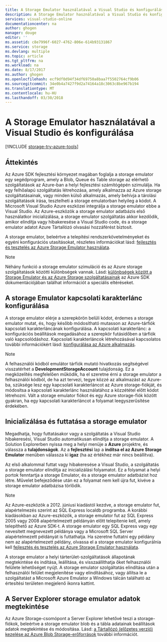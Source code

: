 ```yaml
---
title: A Storage Emulator használatával a Visual Studio és konfigurálása |} Microsoft Docs
description: A Storage Emulator használatával a Visual Studio és konfigurálása
services: visual-studio-online
documentationcenter: na
author: ghogen
manager: douge
editor: ''
ms.assetid: c8e7996f-6027-4762-806e-614b93131867
ms.service: storage
ms.devlang: multiple
ms.topic: article
ms.tgt_pltfrm: na
ms.workload: na
ms.date: 8/17/2017
ms.author: ghogen
ms.openlocfilehash: ecf9df0d94f34df69750a8baa7f5502764cf9b06
ms.sourcegitcommit: 34e0b4a7427f9d2a74164a18c3063c8be967b194
ms.translationtype: MT
ms.contentlocale: hu-HU
ms.lasthandoff: 03/30/2018
---
```

# <a name="configuring-and-using-the-storage-emulator-with-visual-studio"></a>A Storage Emulator használatával a Visual Studio és konfigurálása
[!INCLUDE [storage-try-azure-tools](../includes/storage-try-azure-tools.md)]

## <a name="overview"></a>Áttekintés
Az Azure SDK fejlesztési környezet magában foglalja a storage emulator egy segédprogram, amely a Blob, Queue és Table storage az elérhető szolgáltatások az Azure-ban a helyi fejlesztési számítógépén szimulálja. Ha egy felhőalapú szolgáltatás létrehozása, amely alkalmazza az Azure storage szolgáltatásainak, vagy minden külső alkalmazás, amely behívja a tárolási szolgáltatások írása, tesztelheti a storage emulatorban helyileg a kódot. A Microsoft Visual Studio Azure eszközei integrálja a storage emulator ebbe a Visual Studio. Az Azure-eszközök a storage emulator adatbázis első használatkor inicializálása, a storage emulator szolgáltatás akkor kezdődik, amikor elindítja vagy hibakeresése a Visual Studio code, és a storage emulator adatot Azure Tártallózó olvasási hozzáférést biztosít.

A storage emulator, beleértve a telepítési rendszerkövetelményeket és egyéni konfigurációs utasításokat, részletes információkat lásd: [fejlesztés és tesztelés az Azure Storage Emulator használata](storage/common/storage-use-emulator.md).

> [!NOTE]
> Néhány funkció a storage emulator szimuláció és az Azure storage szolgáltatások közötti különbségek vannak. Lásd: [különbségek között a Storage Emulator és az Azure Storage szolgáltatásainak](storage/common/storage-use-emulator.md) az Azure SDK dokumentációjában találhat információt a speciális eltéréseket.
> 
> 

## <a name="configuring-a-connection-string-for-the-storage-emulator"></a>A storage Emulator kapcsolati karakterlánc konfigurálása
A storage emulator elérje a szerepkörön belüli kódot, érdemes a storage emulator mutat, és, hogy később módosítható mutasson az Azure-tárfiók kapcsolati karakterláncának konfigurálása. A kapcsolati karakterlánc: a konfigurációs beállítások megadásához a szerepkör futásidőben a tárfiók való kapcsolódáshoz. Kapcsolati karakterláncok létrehozásával kapcsolatos további információkért lásd: [konfigurálása az Azure alkalmazás](https://msdn.microsoft.com/library/azure/2da5d6ce-f74d-45a9-bf6b-b3a60c5ef74e#BK_SettingsPage).

> [!NOTE]
> A felhasználói kódból emulátor tárfiók mutató hivatkozás segítségével visszatérhet a **DevelopmentStorageAccount** tulajdonság. Ez a megközelítés megfelelően működik, ha el szeretne érni a storage emulator a felhasználói kódból, de ha azt tervezi, tegye közzé az alkalmazást az Azure-ba, szüksége lesz egy kapcsolati karakterláncot az Azure storage-fiókját, és módosítsa a kapcsolati karakterlánc használatához a közzététel előtt kódot létrehozni. Vált a storage emulator fiókot és egy Azure storage-fiók között gyakran, ha egy kapcsolati karakterláncot a folyamat leegyszerűsítése érdekében.
> 
> 

## <a name="initializing-and-running-the-storage-emulator"></a>Inicializálása és futtatása a storage emulator
Megadhatja, hogy futtatásakor vagy a szolgáltatás a Visual Studio hibakeresési, Visual Studio automatikusan elindítja a storage emulator. A Solution Explorerben nyissa meg a helyi menüje a **Azure** projektre, és válassza a **tulajdonságok**. Az a **fejlesztési** lap a **indítsa el az Azure Storage Emulator** menüben válassza ki **igaz** (ha az értékhez már nincs beállítva).

Az első alkalommal futtat vagy hibakeresése a Visual Studio, a szolgáltatás a storage emulator elindítja az inicializálási folyamatot. Ez a folyamat a helyi portok fenntartja a storage Emulator, és a storage emulator adatbázist hoz létre. Művelet befejeződése után ez a folyamat nem kell újra fut, kivéve a storage emulator adatbázisa törlődik.

> [!NOTE]
> Az Azure-eszközök a 2012. júniusi kiadástól kezdve, a storage emulator fut, alapértelmezés szerint az SQL Express localdb programba. A korábbi kiadásokban az Azure-eszközök, a storage emulator fut az SQL Express 2005 vagy 2008 alapértelmezett példányán előtt telepítenie kell, amely telepíthető az Azure SDK-t. A storage emulator egy SQL Express vagy egy nevesített megnevezett példánya vagy a Microsoft SQL Server alapértelmezett példányát is futtathatja. Ha szeretne futtatni egy példány nem az alapértelmezett példány, olvassa el a storage emulator konfigurálnia kell [fejlesztés és tesztelés az Azure Storage Emulator használata](storage/common/storage-use-emulator.md).
> 
> 

A storage emulator a helyi tárterület-szolgáltatások állapotának megtekintése és indítása, leállítása, és visszaállíthatja őket felhasználói felülete lehetőséget nyújt. A storage emulator szolgáltatás elindítása után a felhasználói felület megjelenítése vagy elindításához, vagy állítsa le a szolgáltatást a Microsoft Azure Emulator a Windows tálcán található az értesítési területen megjelenő ikonra kattint.

## <a name="viewing-storage-emulator-data-in-server-explorer"></a>A Server Explorer storage emulator adatok megtekintése
Az Azure Storage-csomópont a Server Explorer lehetővé teszi a storage-fiókok, beleértve a storage emulator blob és a tábla adatainak beállítások adatok megtekintése és módosítása. Lásd: [a Tártallózó (előzetes verzió) kezelése az Azure Blob Storage-erőforrások](https://docs.microsoft.com/azure/vs-azure-tools-storage-explorer-blobs) további információt.

